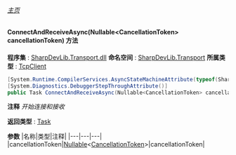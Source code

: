 ###### [主页](./Index.md "主页")
#### ConnectAndReceiveAsync(Nullable\<CancellationToken\> cancellationToken) 方法
**程序集** : [SharpDevLib.Transport.dll](./SharpDevLib.Transport.assembly.md "SharpDevLib.Transport.dll")
**命名空间** : [SharpDevLib.Transport](./SharpDevLib.Transport.namespace.md "SharpDevLib.Transport")
**所属类型** : [TcpClient](./SharpDevLib.Transport.TcpClient.md "TcpClient")
``` csharp
[System.Runtime.CompilerServices.AsyncStateMachineAttribute(typeof(SharpDevLib.Transport.TcpClient+<ConnectAndReceiveAsync>d__48))]
[System.Diagnostics.DebuggerStepThroughAttribute()]
public Task ConnectAndReceiveAsync(Nullable<CancellationToken> cancellationToken)
```
**注释**
*开始连接和接收*

**返回类型** : [Task](https://learn.microsoft.com/en-us/dotnet/api/system.threading.tasks.task "Task")

**参数**
|名称|类型|注释|
|---|---|---|
|cancellationToken|[Nullable](https://learn.microsoft.com/en-us/dotnet/api/system.nullable-1 "Nullable")\<[CancellationToken](https://learn.microsoft.com/en-us/dotnet/api/system.threading.cancellationtoken "CancellationToken")\>|cancellationToken|


